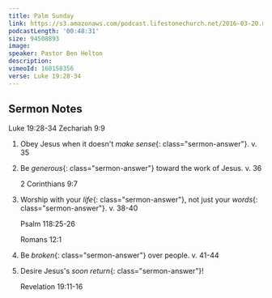 ```yaml
---
title: Palm Sunday
link: https://s3.amazonaws.com/podcast.lifestonechurch.net/2016-03-20.mp3
podcastLength: '00:48:31'
size: 94508893
image:
speaker: Pastor Ben Helton
description:
vimeoId: 160158356
verse: Luke 19:28-34
---
```


## Sermon Notes

Luke 19:28-34
Zechariah 9:9

1. Obey Jesus when it doesn't *make sense*{: class="sermon-answer"}. v. 35

2. Be *generous*{: class="sermon-answer"} toward the work of Jesus. v. 36

    2 Corinthians 9:7

3. Worship with your *life*{: class="sermon-answer"}, not just your *words*{: class="sermon-answer"}. v. 38-40

    Psalm 118:25-26

    Romans 12:1

4. Be *broken*{: class="sermon-answer"} over people. v. 41-44

5. Desire Jesus's *soon return*{: class="sermon-answer"}!

    Revelation 19:11-16
